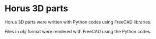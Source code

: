 Horus 3D parts
==============

Horus 3D parts were written with Python codes using FreeCAD libraries.

Files in *obj* format were rendered with FreeCAD using the Python codes.